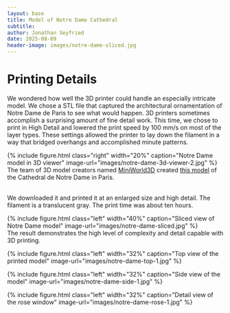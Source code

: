 ```yaml
---
layout: base
title: Model of Notre Dame Cathedral
subtitle:
author: Jonathan Seyfried
date: 2025-08-09
header-image: images/notre-dame-sliced.jpg
---
```


# Printing Details
We wondered how well the 3D printer could handle an especially intricate model. We chose a STL file that captured the architectural ornamentation of Notre Dame de Paris to see what would happen. 3D printers sometimes accomplish a surprising amount of fine detail work. This time, we chose to print in High Detail and lowered the print speed by 100 mm/s on most of the layer types. These settings allowed the printer to lay down the filament in a way that bridged overhangs and accomplished minute patterns. 

{% include figure.html
  class="right"
  width="20%"
  caption="Notre Dame model in 3D viewer"
  image-url="images/notre-dame-3d-viewer-2.jpg"
%}
The team of 3D model creators named [MiniWorld3D](https://www.printables.com/@MiniWorld3D) created [this model](https://www.printables.com/model/274437-notre-dame-de-paris-france/files) of the Cathedral de Notre Dame in Paris.

<br style="clear: both">
We downloaded it and printed it at an enlarged size and high detail. The filament is a translucent gray. The print time was about ten hours. 

{% include figure.html
  class="left"
  width="40%"
  caption="Sliced view of Notre Dame model"
  image-url="images/notre-dame-sliced.jpg"
%}
<br style="clear: both">
The result demonstrates the high level of complexity and detail capable with 3D printing.

{% include figure.html
  class="left"
  width="32%"
  caption="Top view of the printed model"
  image-url="images/notre-dame-top-1.jpg"
%}

{% include figure.html
  class="left"
  width="32%"
  caption="Side view of the model"
  image-url="images/notre-dame-side-1.jpg"
%}

{% include figure.html
  class="left"
  width="32%"
  caption="Detail view of the rose window"
  image-url="images/notre-dame-rose-1.jpg"
%}